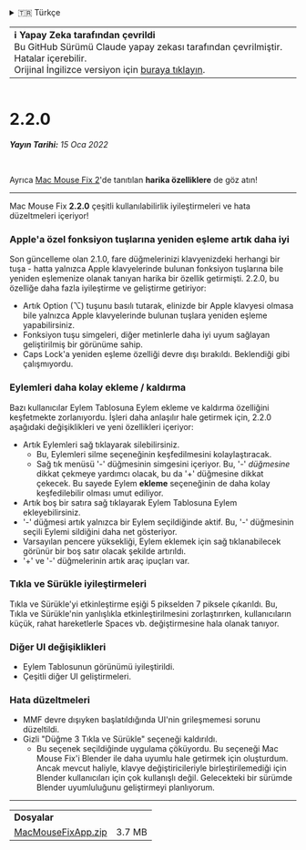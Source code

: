 <details>
<summary>🇹🇷 Türkçe</summary>

[🇬🇧 English (GitHub)](https://github.com/noah-nuebling/mac-mouse-fix/releases/tag/2.2.0)\
[🇦🇩 Català](https://redirect.macmousefix.com/?target=mmf-release&tag=2.2.0&locale=ca)\
[🇩🇪 Deutsch](https://redirect.macmousefix.com/?target=mmf-release&tag=2.2.0&locale=de)\
[🇪🇸 Español](https://redirect.macmousefix.com/?target=mmf-release&tag=2.2.0&locale=es)\
[🇫🇷 Français](https://redirect.macmousefix.com/?target=mmf-release&tag=2.2.0&locale=fr)\
[🇮🇩 Indonesia](https://redirect.macmousefix.com/?target=mmf-release&tag=2.2.0&locale=id)\
[🇮🇹 Italiano](https://redirect.macmousefix.com/?target=mmf-release&tag=2.2.0&locale=it)\
[🇭🇺 Magyar](https://redirect.macmousefix.com/?target=mmf-release&tag=2.2.0&locale=hu)\
[🇳🇱 Nederlands](https://redirect.macmousefix.com/?target=mmf-release&tag=2.2.0&locale=nl)\
[🇵🇱 Polski](https://redirect.macmousefix.com/?target=mmf-release&tag=2.2.0&locale=pl)\
[🇧🇷 Português (Brasil)](https://redirect.macmousefix.com/?target=mmf-release&tag=2.2.0&locale=pt-BR)\
[🇵🇹 Português (Portugal)](https://redirect.macmousefix.com/?target=mmf-release&tag=2.2.0&locale=pt-PT)\
[🇷🇴 Română](https://redirect.macmousefix.com/?target=mmf-release&tag=2.2.0&locale=ro)\
[🇸🇪 Svenska](https://redirect.macmousefix.com/?target=mmf-release&tag=2.2.0&locale=sv)\
[🇻🇳 Tiếng Việt](https://redirect.macmousefix.com/?target=mmf-release&tag=2.2.0&locale=vi)\
**🇹🇷 Türkçe**\
[🇨🇿 Čeština](https://redirect.macmousefix.com/?target=mmf-release&tag=2.2.0&locale=cs)\
[🇬🇷 Ελληνικά](https://redirect.macmousefix.com/?target=mmf-release&tag=2.2.0&locale=el)\
[🇷🇺 Русский](https://redirect.macmousefix.com/?target=mmf-release&tag=2.2.0&locale=ru)\
[🇺🇦 Українська](https://redirect.macmousefix.com/?target=mmf-release&tag=2.2.0&locale=uk)\
[🇮🇱 עברית](https://redirect.macmousefix.com/?target=mmf-release&tag=2.2.0&locale=he)\
[🇸🇦 العربية](https://redirect.macmousefix.com/?target=mmf-release&tag=2.2.0&locale=ar)\
[🇮🇳 हिन्दी](https://redirect.macmousefix.com/?target=mmf-release&tag=2.2.0&locale=hi)\
[🇹🇭 ไทย](https://redirect.macmousefix.com/?target=mmf-release&tag=2.2.0&locale=th)\
[🇨🇳 中文 (简体)](https://redirect.macmousefix.com/?target=mmf-release&tag=2.2.0&locale=zh-Hans)\
[🇨🇳 中文 (繁體)](https://redirect.macmousefix.com/?target=mmf-release&tag=2.2.0&locale=zh-Hant)\
[🇭🇰 中文（香港)](https://redirect.macmousefix.com/?target=mmf-release&tag=2.2.0&locale=zh-HK)\
[🇯🇵 日本語](https://redirect.macmousefix.com/?target=mmf-release&tag=2.2.0&locale=ja)\
[🇰🇷 한국어](https://redirect.macmousefix.com/?target=mmf-release&tag=2.2.0&locale=ko)\
[Help translate Mac Mouse Fix to different languages!](https://github.com/noah-nuebling/mac-mouse-fix/discussions/731)
</details>
<table align=><td>
<b>ℹ️ Yapay Zeka tarafından çevrildi</b><br>
Bu GitHub Sürümü Claude yapay zekası tarafından çevrilmiştir. Hatalar içerebilir.<br>
Orijinal İngilizce versiyon için <a href="https://github.com/noah-nuebling/mac-mouse-fix/releases/tag/2.2.0">buraya tıklayın</a>.
</td></table>

<table></table>

# 2.2.0
***Yayın Tarihi:** 15 Oca 2022*

<br>

Ayrıca [Mac Mouse Fix 2](https://redirect.macmousefix.com/?target=mmf-release&tag=2.0.0&locale=tr)'de tanıtılan **harika özelliklere** de göz atın!

---

Mac Mouse Fix **2.2.0** çeşitli kullanılabilirlik iyileştirmeleri ve hata düzeltmeleri içeriyor!

### Apple'a özel fonksiyon tuşlarına yeniden eşleme artık daha iyi

Son güncelleme olan 2.1.0, fare düğmelerinizi klavyenizdeki herhangi bir tuşa - hatta yalnızca Apple klavyelerinde bulunan fonksiyon tuşlarına bile yeniden eşlemenize olanak tanıyan harika bir özellik getirmişti. 2.2.0, bu özelliğe daha fazla iyileştirme ve geliştirme getiriyor:

- Artık Option (⌥) tuşunu basılı tutarak, elinizde bir Apple klavyesi olmasa bile yalnızca Apple klavyelerinde bulunan tuşlara yeniden eşleme yapabilirsiniz.
- Fonksiyon tuşu simgeleri, diğer metinlerle daha iyi uyum sağlayan geliştirilmiş bir görünüme sahip.
- Caps Lock'a yeniden eşleme özelliği devre dışı bırakıldı. Beklendiği gibi çalışmıyordu.

### Eylemleri daha kolay ekleme / kaldırma

Bazı kullanıcılar Eylem Tablosuna Eylem ekleme ve kaldırma özelliğini keşfetmekte zorlanıyordu. İşleri daha anlaşılır hale getirmek için, 2.2.0 aşağıdaki değişiklikleri ve yeni özellikleri içeriyor:

- Artık Eylemleri sağ tıklayarak silebilirsiniz.
  - Bu, Eylemleri silme seçeneğinin keşfedilmesini kolaylaştıracak.
  - Sağ tık menüsü '-' düğmesinin simgesini içeriyor. Bu, '-' _düğmesine_ dikkat çekmeye yardımcı olacak, bu da '+' düğmesine dikkat çekecek. Bu sayede Eylem **ekleme** seçeneğinin de daha kolay keşfedilebilir olması umut ediliyor.
- Artık boş bir satıra sağ tıklayarak Eylem Tablosuna Eylem ekleyebilirsiniz.
- '-' düğmesi artık yalnızca bir Eylem seçildiğinde aktif. Bu, '-' düğmesinin seçili Eylemi sildiğini daha net gösteriyor.
- Varsayılan pencere yüksekliği, Eylem eklemek için sağ tıklanabilecek görünür bir boş satır olacak şekilde artırıldı.
- '+' ve '-' düğmelerinin artık araç ipuçları var.

### Tıkla ve Sürükle iyileştirmeleri

Tıkla ve Sürükle'yi etkinleştirme eşiği 5 pikselden 7 piksele çıkarıldı. Bu, Tıkla ve Sürükle'nin yanlışlıkla etkinleştirilmesini zorlaştırırken, kullanıcıların küçük, rahat hareketlerle Spaces vb. değiştirmesine hala olanak tanıyor.

### Diğer UI değişiklikleri

- Eylem Tablosunun görünümü iyileştirildi.
- Çeşitli diğer UI geliştirmeleri.

### Hata düzeltmeleri

- MMF devre dışıyken başlatıldığında UI'nin grileşmemesi sorunu düzeltildi.
- Gizli "Düğme 3 Tıkla ve Sürükle" seçeneği kaldırıldı.
  - Bu seçenek seçildiğinde uygulama çöküyordu. Bu seçeneği Mac Mouse Fix'i Blender ile daha uyumlu hale getirmek için oluşturdum. Ancak mevcut haliyle, klavye değiştiricileriyle birleştirilemediği için Blender kullanıcıları için çok kullanışlı değil. Gelecekteki bir sürümde Blender uyumluluğunu geliştirmeyi planlıyorum.

---

<table align="start">
<tr>
    <td colspan=2>
        <b>Dosyalar</b>
    </td>
</tr>
<tr>
    <td><a href="https://github.com/noah-nuebling/mac-mouse-fix/releases/download/2.2.0/MacMouseFixApp.zip">MacMouseFixApp.zip</a></td>
    <td>3.7 MB</td>
</tr>
</table>